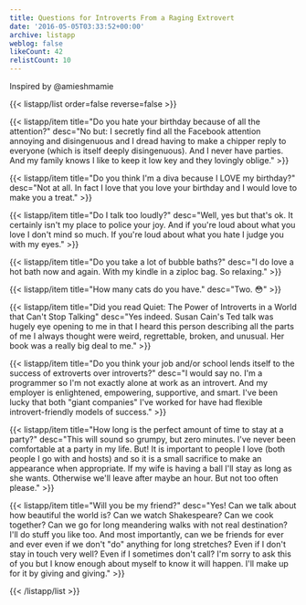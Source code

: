 ```yaml
---
title: Questions for Introverts From a Raging Extrovert
date: '2016-05-05T03:33:52+00:00'
archive: listapp
weblog: false
likeCount: 42
relistCount: 10
---
```


Inspired by @amieshmamie

<!--more-->

{{< listapp/list order=false reverse=false >}}

   {{< listapp/item title="Do you hate your birthday because of all the attention?"
      desc="No but: I secretly find all the Facebook attention annoying and disingenuous and I dread having to make a chipper reply to everyone (which is itself deeply disingenuous). And I never have parties. And my family knows I like to keep it low key and they lovingly oblige." >}}

   {{< listapp/item title="Do you think I'm a diva because I LOVE my birthday?"
      desc="Not at all. In fact I love that you love your birthday and I would love to make you a treat." >}}

   {{< listapp/item title="Do I talk too loudly?"
      desc="Well, yes but that's ok. It certainly isn't my place to police your joy. And if you're loud about what you love I don't mind so much. If you're loud about what you hate I judge you with my eyes." >}}

   {{< listapp/item title="Do you take a lot of bubble baths?"
      desc="I do love a hot bath now and again. With my kindle in a ziploc bag. So relaxing." >}}

   {{< listapp/item title="How many cats do you have."
      desc="Two. 😳" >}}

   {{< listapp/item title="Did you read Quiet: The Power of Introverts in a World that Can't Stop Talking"
      desc="Yes indeed. Susan Cain's Ted talk was hugely eye opening to me in that I heard this person describing all the parts of me I always thought were weird, regrettable, broken, and unusual. Her book was a really big deal to me." >}}

   {{< listapp/item title="Do you think your job and/or school lends itself to the success of extroverts over introverts?"
      desc="I would say no. I'm a programmer so I'm not exactly alone at work as an introvert. And my employer is enlightened, empowering, supportive, and smart. I've been lucky that both \"giant companies\" I've worked for have had flexible introvert-friendly models of success." >}}

   {{< listapp/item title="How long is the perfect amount of time to stay at a party?"
      desc="This will sound so grumpy, but zero minutes. I've never been comfortable at a party in my life. But! It is important to people I love (both people I go with and hosts) and so it is a small sacrifice to make an appearance when appropriate. If my wife is having a ball I'll stay as long as she wants. Otherwise we'll leave after maybe an hour. But not too often please." >}}

   {{< listapp/item title="Will you be my friend?"
      desc="Yes! Can we talk about how beautiful the world is? Can we watch Shakespeare? Can we cook together? Can we go for long meandering walks with not real destination? I'll do stuff you like too. And most importantly, can we be friends for ever and ever even if we don't \"do\" anything for long stretches? Even if I don't stay in touch very well? Even if I sometimes don't call? I'm sorry to ask this of you but I know enough about myself to know it will happen. I'll make up for it by giving and giving." >}}

{{< /listapp/list >}}

